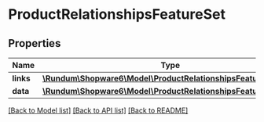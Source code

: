 # ProductRelationshipsFeatureSet

## Properties
Name | Type | Description | Notes
------------ | ------------- | ------------- | -------------
**links** | [**\Rundum\Shopware6\Model\ProductRelationshipsFeatureSetLinks**](ProductRelationshipsFeatureSetLinks.md) |  | [optional] 
**data** | [**\Rundum\Shopware6\Model\ProductRelationshipsFeatureSetData**](ProductRelationshipsFeatureSetData.md) |  | [optional] 

[[Back to Model list]](../../README.md#documentation-for-models) [[Back to API list]](../../README.md#documentation-for-api-endpoints) [[Back to README]](../../README.md)

